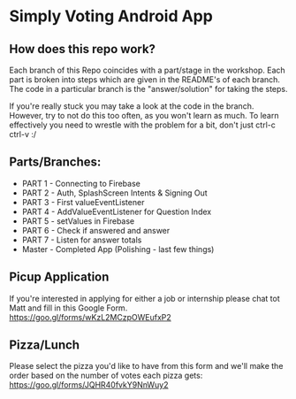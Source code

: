 # Simply Voting Android App

## How does this repo work?
Each branch of this Repo coincides with a part/stage in the workshop. Each part is broken into steps which
are given in the README's of each branch. The code in a particular branch is the "answer/solution" for taking the steps.

If you're really stuck you may take a look at the code in the branch. However, try to not do this too often,
as you won't learn as much. To learn effectively you need to wrestle with the problem for a bit, don't just ctrl-c ctrl-v :/


## Parts/Branches:

* PART 1 - Connecting to Firebase
* PART 2 - Auth, SplashScreen Intents & Signing Out
* PART 3 - First valueEventListener
* PART 4 - AddValueEventListener for Question Index
* PART 5 - setValues in Firebase
* PART 6 - Check if answered and answer
* PART 7 - Listen for answer totals
* Master - Completed App (Polishing - last few things)

## Picup Application
If you're interested in applying for either a job or internship please chat tot Matt and fill in this Google Form.
https://goo.gl/forms/wKzL2MCzpOWEufxP2

## Pizza/Lunch
Please select the pizza you'd like to have from this form and we'll make the order based on the number of votes each pizza gets:
https://goo.gl/forms/JQHR40fvkY9NnWuy2